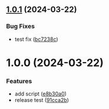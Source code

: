 ## [1.0.1](https://github.com/MarcScheib/semantic-release-test/compare/1.0.0...1.0.1) (2024-03-22)


### Bug Fixes

* test fix ([bc7238c](https://github.com/MarcScheib/semantic-release-test/commit/bc7238ce61c5981ba8b47c641994e087f65379e3))

# 1.0.0 (2024-03-22)


### Features

* add script ([e8b30a0](https://github.com/MarcScheib/semantic-release-test/commit/e8b30a0a8a8a734b07e478f90cddbc7d75dc6f28))
* release test ([91cca2b](https://github.com/MarcScheib/semantic-release-test/commit/91cca2b16b0fcccd911e14f7f33dda1f3f2f4c64))
